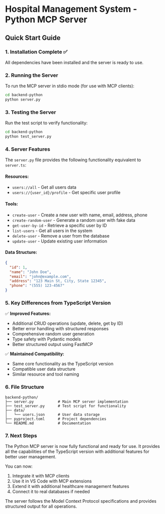# Hospital Management System - Python MCP Server

## Quick Start Guide

### 1. Installation Complete ✅
All dependencies have been installed and the server is ready to use.

### 2. Running the Server

To run the MCP server in stdio mode (for use with MCP clients):
```bash
cd backend-python
python server.py
```

### 3. Testing the Server

Run the test script to verify functionality:
```bash
cd backend-python
python test_server.py
```

### 4. Server Features

The `server.py` file provides the following functionality equivalent to `server.ts`:

#### **Resources:**
- `users://all` - Get all users data
- `users://{user_id}/profile` - Get specific user profile

#### **Tools:**
- `create-user` - Create a new user with name, email, address, phone
- `create-random-user` - Generate a random user with fake data  
- `get-user-by-id` - Retrieve a specific user by ID
- `list-users` - Get all users in the system
- `delete-user` - Remove a user from the database
- `update-user` - Update existing user information

#### **Data Structure:**
```json
{
  "id": 1,
  "name": "John Doe",
  "email": "john@example.com", 
  "address": "123 Main St, City, State 12345",
  "phone": "(555) 123-4567"
}
```

### 5. Key Differences from TypeScript Version

✅ **Improved Features:**
- Additional CRUD operations (update, delete, get by ID)
- Better error handling with structured responses
- Comprehensive random user generation
- Type safety with Pydantic models
- Better structured output using FastMCP

✅ **Maintained Compatibility:**
- Same core functionality as the TypeScript version
- Compatible user data structure
- Similar resource and tool naming

### 6. File Structure

```
backend-python/
├── server.py           # Main MCP server implementation
├── test_server.py      # Test script for functionality
├── data/
│   └── users.json      # User data storage
├── pyproject.toml      # Project dependencies  
└── README.md           # Documentation
```

### 7. Next Steps

The Python MCP server is now fully functional and ready for use. It provides all the capabilities of the TypeScript version with additional features for better user management.

You can now:
1. Integrate it with MCP clients
2. Use it in VS Code with MCP extensions
3. Extend it with additional healthcare management features
4. Connect it to real databases if needed

The server follows the Model Context Protocol specifications and provides structured output for all operations.
